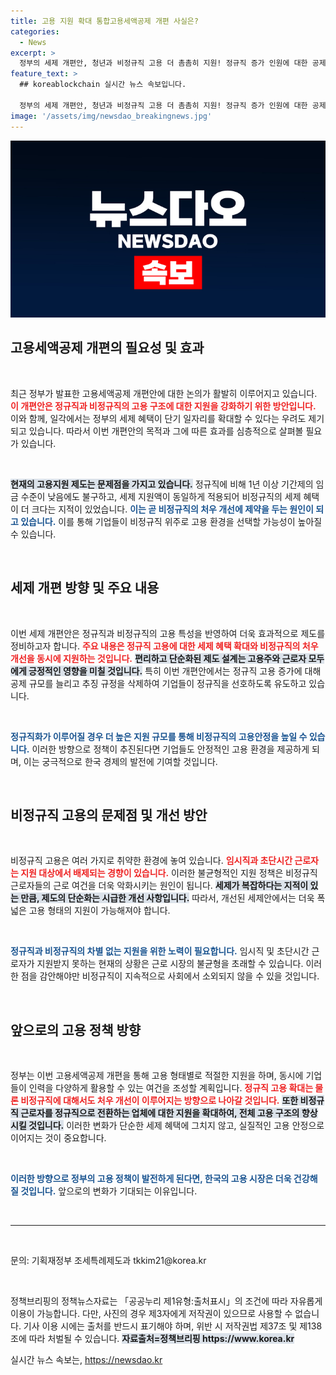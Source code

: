 ```yaml
---
title: 고용 지원 확대 통합고용세액공제 개편 사실은?
categories:
  - News
excerpt: >
  정부의 세제 개편안, 청년과 비정규직 고용 더 촘촘히 지원! 정규직 증가 인원에 대한 공제 확대와 복잡한 규정 삭제로 고용 안정성 높인다! 클릭하고 자세한 내용을 확인하세요!
feature_text: >
  ## koreablockchain 실시간 뉴스 속보입니다.

  정부의 세제 개편안, 청년과 비정규직 고용 더 촘촘히 지원! 정규직 증가 인원에 대한 공제 확대와 복잡한 규정 삭제로 고용 안정성 높인다! 클릭하고 자세한 내용을 확인하세요!
image: '/assets/img/newsdao_breakingnews.jpg'
---
```


<p><img src="/assets/img/newsdao_breakingnews.jpg" alt="koreablockchain 속보" /></p>

<h2 data-ke-size="size26">고용세액공제 개편의 필요성 및 효과</h2>

<p data-ke-size="size16">&nbsp;</p>

<p data-ke-size="size16">최근 정부가 발표한 고용세액공제 개편안에 대한 논의가 활발히 이루어지고 있습니다. <b><span style="color: #ee2323;">이 개편안은 정규직과 비정규직의 고용 구조에 대한 지원을 강화하기 위한 방안입니다.</span></b> 이와 함께, 일각에서는 정부의 세제 혜택이 단기 일자리를 확대할 수 있다는 우려도 제기되고 있습니다. 따라서 이번 개편안의 목적과 그에 따른 효과를 심층적으로 살펴볼 필요가 있습니다.</p>

<p data-ke-size="size16">&nbsp;</p>

<p><b><span style="background-color: #21538527;">현재의 고용지원 제도는 문제점을 가지고 있습니다.</span></b> 정규직에 비해 1년 이상 기간제의 임금 수준이 낮음에도 불구하고, 세제 지원액이 동일하게 적용되어 비정규직의 세제 혜택이 더 크다는 지적이 있었습니다. <b><span style="color: #1a5490;">이는 곧 비정규직의 처우 개선에 제약을 두는 원인이 되고 있습니다.</span></b> 이를 통해 기업들이 비정규직 위주로 고용 환경을 선택할 가능성이 높아질 수 있습니다. </p>

<p data-ke-size="size16">&nbsp;</p>

<h2 data-ke-size="size26">세제 개편 방향 및 주요 내용</h2>

<p data-ke-size="size16">&nbsp;</p>

<p data-ke-size="size16">이번 세제 개편안은 정규직과 비정규직의 고용 특성을 반영하여 더욱 효과적으로 제도를 정비하고자 합니다. <b><span style="color: #ee2323;">주요 내용은 정규직 고용에 대한 세제 혜택 확대와 비정규직의 처우 개선을 동시에 지원하는 것입니다.</span></b> <b><span style="background-color: #21538527;">편리하고 단순화된 제도 설계는 고용주와 근로자 모두에게 긍정적인 영향을 미칠 것입니다.</span></b> 특히 이번 개편안에서는 정규직 고용 증가에 대해 공제 규모를 늘리고 추징 규정을 삭제하여 기업들이 정규직을 선호하도록 유도하고 있습니다.</p>

<p data-ke-size="size16">&nbsp;</p>

<p><b><span style="color: #1a5490;">정규직화가 이루어질 경우 더 높은 지원 규모를 통해 비정규직의 고용안정을 높일 수 있습니다.</span></b> 이러한 방향으로 정책이 추진된다면 기업들도 안정적인 고용 환경을 제공하게 되며, 이는 궁극적으로 한국 경제의 발전에 기여할 것입니다.</p>

<p data-ke-size="size16">&nbsp;</p>

<h2 data-ke-size="size26">비정규직 고용의 문제점 및 개선 방안</h2>

<p data-ke-size="size16">&nbsp;</p>

<p data-ke-size="size16">비정규직 고용은 여러 가지로 취약한 환경에 놓여 있습니다. <b><span style="color: #ee2323;">임시직과 초단시간 근로자는 지원 대상에서 배제되는 경향이 있습니다.</span></b> 이러한 불균형적인 지원 정책은 비정규직 근로자들의 근로 여건을 더욱 악화시키는 원인이 됩니다. <b><span style="background-color: #21538527;">세제가 복잡하다는 지적이 있는 만큼, 제도의 단순화는 시급한 개선 사항입니다.</span></b> 따라서, 개선된 세제안에서는 더욱 폭넓은 고용 형태의 지원이 가능해져야 합니다.</p>

<p data-ke-size="size16">&nbsp;</p>

<p><b><span style="color: #1a5490;">정규직과 비정규직의 차별 없는 지원을 위한 노력이 필요합니다.</span></b> 임시직 및 초단시간 근로자가 지원받지 못하는 현재의 상황은 근로 시장의 불균형을 초래할 수 있습니다. 이러한 점을 감안해야만 비정규직이 지속적으로 사회에서 소외되지 않을 수 있을 것입니다.</p>

<p data-ke-size="size16">&nbsp;</p>

<h2 data-ke-size="size26">앞으로의 고용 정책 방향</h2>

<p data-ke-size="size16">&nbsp;</p>

<p data-ke-size="size16">정부는 이번 고용세액공제 개편을 통해 고용 형태별로 적절한 지원을 하며, 동시에 기업들이 인력을 다양하게 활용할 수 있는 여건을 조성할 계획입니다. <b><span style="color: #ee2323;">정규직 고용 확대는 물론 비정규직에 대해서도 처우 개선이 이루어지는 방향으로 나아갈 것입니다.</span></b> <b><span style="background-color: #21538527;">또한 비정규직 근로자를 정규직으로 전환하는 업체에 대한 지원을 확대하여, 전체 고용 구조의 향상 시킬 것입니다.</span></b> 이러한 변화가 단순한 세제 혜택에 그치지 않고, 실질적인 고용 안정으로 이어지는 것이 중요합니다.</p>

<p data-ke-size="size16">&nbsp;</p>

<p><b><span style="color: #1a5490;">이러한 방향으로 정부의 고용 정책이 발전하게 된다면, 한국의 고용 시장은 더욱 건강해질 것입니다.</span></b> 앞으로의 변화가 기대되는 이유입니다.</p>

<p data-ke-size="size16">&nbsp;</p>

<hr>

<p data-ke-size="size16">&nbsp;</p>

<p data-ke-size="size16">문의: 기획재정부 조세특례제도과 tkkim21@korea.kr</p>

<p data-ke-size="size16">&nbsp;</p>

<p data-ke-size="size16">정책브리핑의 정책뉴스자료는 「공공누리 제1유형:출처표시」의 조건에 따라 자유롭게 이용이 가능합니다. 다만, 사진의 경우 제3자에게 저작권이 있으므로 사용할 수 없습니다. 기사 이용 시에는 출처를 반드시 표기해야 하며, 위반 시 저작권법 제37조 및 제138조에 따라 처벌될 수 있습니다. <b><span style="background-color: #21538527;">자료출처=정책브리핑 https://www.korea.kr</span></b> </p>
실시간 뉴스 속보는, <a href="https://newsdao.kr" rel="dofollow">https://newsdao.kr</a>


